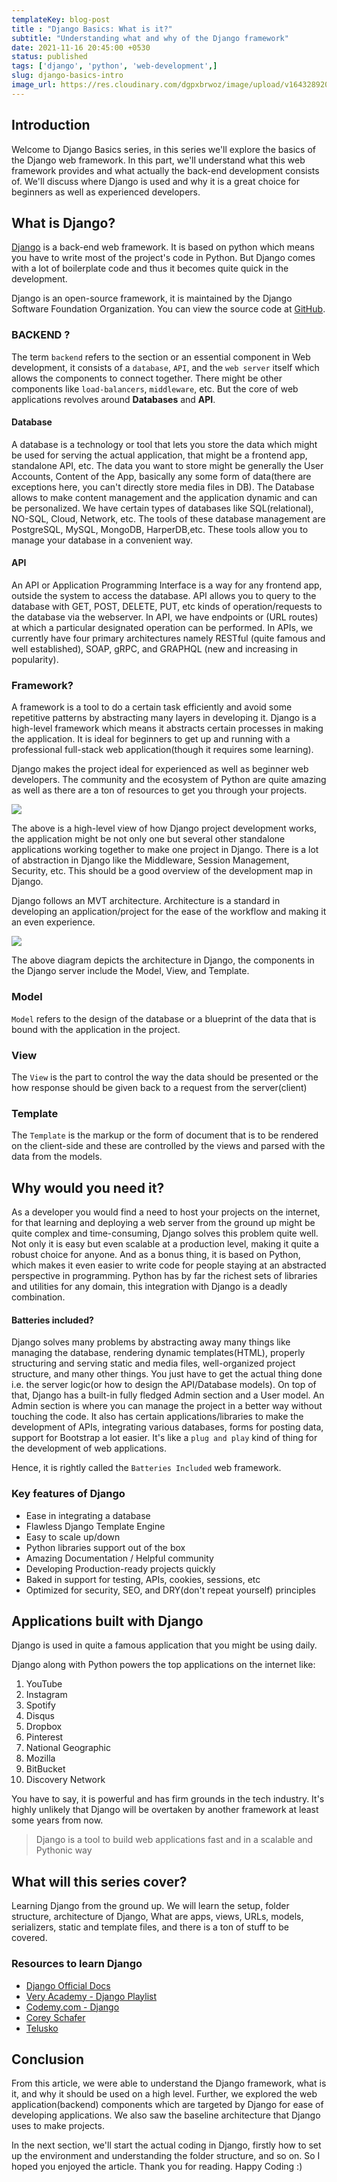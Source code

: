 ```yaml
---
templateKey: blog-post
title : "Django Basics: What is it?"
subtitle: "Understanding what and why of the Django framework"
date: 2021-11-16 20:45:00 +0530
status: published
tags: ['django', 'python', 'web-development',]
slug: django-basics-intro
image_url: https://res.cloudinary.com/dgpxbrwoz/image/upload/v1643289206/blogmedia/gbq3rlfat3erbxocn7yn.png
---
```


## Introduction

Welcome to Django Basics series, in this series we'll explore the basics of the Django web framework. In this part, we'll understand what this web framework provides and what actually the back-end development consists of. We'll discuss where Django is used and why it is a great choice for beginners as well as experienced developers. 

## What is Django?

[Django](https://developer.mozilla.org/en-US/docs/Learn/Server-side/Django/Introduction) is a back-end web framework. It is based on python which means you have to write most of the project's code in Python. But Django comes with a lot of boilerplate code and thus it becomes quite quick in the development. 

Django is an open-source framework, it is maintained by the Django Software Foundation Organization. You can view the source code at [GitHub](https://github.com/django/django).

### BACKEND ?

The term `backend` refers to the section or an essential component in Web development, it consists of a `database`, `API`, and the `web server` itself which allows the components to connect together. There might be other components like `load-balancers`, `middleware`, etc. But the core of web applications revolves around **Databases** and **API**. 

#### Database

A database is a technology or tool that lets you store the data which might be used for serving the actual application, that might be a frontend app, standalone API, etc. The data you want to store might be generally the User Accounts, Content of the App, basically any some form of data(there are exceptions here, you can't directly store media files in DB). The Database allows to make content management and the application dynamic and can be personalized. We have certain types of databases like SQL(relational), NO-SQL, Cloud, Network, etc. The tools of these database management are PostgreSQL, MySQL, MongoDB, HarperDB,etc. These tools allow you to manage your database in a convenient way.  

#### API

An API or Application Programming Interface is a way for any frontend app, outside the system to access the database. API allows you to query to the database with GET, POST, DELETE, PUT, etc kinds of operation/requests to the database via the webserver. In API, we have endpoints or (URL routes) at which a particular designated operation can be performed. In APIs, we currently have four primary architectures namely RESTful (quite famous and well established), SOAP, gRPC, and GRAPHQL (new and increasing in popularity). 

### Framework?

A framework is a tool to do a certain task efficiently and avoid some repetitive patterns by abstracting many layers in developing it. Django is a high-level framework which means it abstracts certain processes in making the application. It is ideal for beginners to get up and running with a professional full-stack web application(though it requires some learning).

Django makes the project ideal for experienced as well as beginner web developers. The community and the ecosystem of Python are quite amazing as well as there are a ton of resources to get you through your projects.  

![](https://gitlab.com/MR_DESTRUCTIVE/tblog-img/-/raw/main/dj-1.png)

The above is a high-level view of how Django project development works, the application might be not only one but several other standalone applications working together to make one project in Django. There is a lot of abstraction in Django like the Middleware, Session Management, Security, etc. This should be a good overview of the development map in Django.

Django follows an MVT architecture. Architecture is a standard in developing an application/project for the ease of the workflow and making it an even experience. 

![](https://cdn.hashnode.com/res/hashnode/image/upload/v1635079576954/WcjcokoiX.png)

The above diagram depicts the architecture in Django, the components in the Django server include the Model, View, and Template.

### Model

`Model` refers to the design of the database or a blueprint of the data that is bound with the application in the project. 

### View

The `View` is the part to control the way the data should be presented or the how response should be given back to a request from the server(client)

### Template

The `Template` is the markup or the form of document that is to be rendered on the client-side and these are controlled by the views and parsed with the data from the models.

## Why would you need it?

As a developer you would find a need to host your projects on the internet, for that learning and deploying a web server from the ground up might be quite complex and time-consuming, Django solves this problem quite well. Not only it is easy but even scalable at a production level, making it quite a robust choice for anyone. And as a bonus thing, it is based on Python, which makes it even easier to write code for people staying at an abstracted perspective in programming. Python has by far the richest sets of libraries and utilities for any domain, this integration with Django is a deadly combination. 

#### Batteries included?

Django solves many problems by abstracting away many things like managing the database, rendering dynamic templates(HTML), properly structuring and serving static and media files, well-organized project structure, and many other things. You just have to get the actual thing done i.e. the server logic(or how to design the API/Database models). On top of that, Django has a built-in fully fledged Admin section and a User model. An Admin section is where you can manage the project in a better way without touching the code. It also has certain applications/libraries to make the development of APIs, integrating various databases, forms for posting data, support for Bootstrap a lot easier. It's like a `plug and play` kind of thing for the development of web applications. 

Hence, it is rightly called the `Batteries Included` web framework.

### Key features of Django

- Ease in integrating a database
- Flawless Django Template Engine
- Easy to scale up/down
- Python libraries support out of the box
- Amazing Documentation / Helpful community
- Developing Production-ready projects quickly
- Baked in support for testing, APIs, cookies, sessions, etc
- Optimized for security, SEO, and DRY(don't repeat yourself) principles

## Applications built with Django

Django is used in quite a famous application that you might be using daily. 

Django along with Python powers the top applications on the internet like:

1. YouTube
2. Instagram
3. Spotify
4. Disqus
5. Dropbox
6. Pinterest
7. National Geographic
8. Mozilla
9. BitBucket
10. Discovery Network

You have to say, it is powerful and has firm grounds in the tech industry. It's highly unlikely that Django will be overtaken by another framework at least some years from now.  

> Django is a tool to build web applications fast and in a scalable and Pythonic way

## What will this series cover?

Learning Django from the ground up. We will learn the setup, folder structure, architecture of Django, What are apps, views, URLs, models, serializers, static and template files, and there is a ton of stuff to be covered. 

### Resources to learn Django

- [Django Official Docs](https://www.djangoproject.com/start/)
- [Very Academy - Django Playlist](https://www.youtube.com/c/veryacademy/playlists?view=50&sort=dd&shelf_id=2)
- [Codemy.com - Django](https://www.youtube.com/watch?v=HHx3tTQWUx0&list=PLCC34OHNcOtqW9BJmgQPPzUpJ8hl49AGy)
- [Corey Schafer](https://www.youtube.com/watch?v=UmljXZIypDc&list=PL-osiE80TeTtoQCKZ03TU5fNfx2UY6U4p)
- [Telusko](https://www.youtube.com/watch?v=SIyxjRJ8VNY&list=PLsyeobzWxl7r2ukVgTqIQcl-1T0C2mzau)

## Conclusion

From this article, we were able to understand the Django framework, what is it, and why it should be used on a high level. Further, we explored the web application(backend) components which are targeted by Django for ease of developing applications. We also saw the baseline architecture that Django uses to make projects. 

In the next section, we'll start the actual coding in Django, firstly how to set up the environment and understanding the folder structure, and so on. So I hoped you enjoyed the article. Thank you for reading. Happy Coding :)
